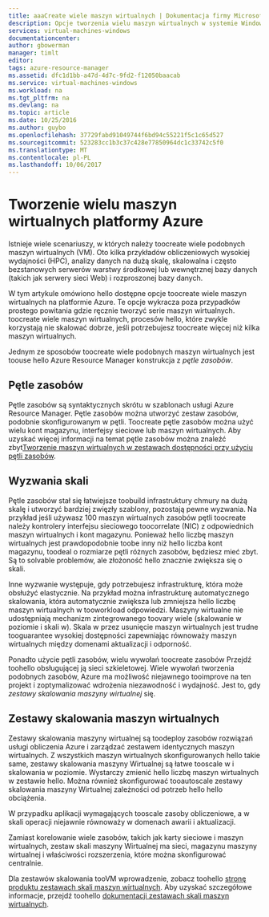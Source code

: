 ```yaml
---
title: aaaCreate wiele maszyn wirtualnych | Dokumentacja firmy Microsoft
description: Opcje tworzenia wielu maszyn wirtualnych w systemie Windows
services: virtual-machines-windows
documentationcenter: 
author: gbowerman
manager: timlt
editor: 
tags: azure-resource-manager
ms.assetid: dfc1d1bb-a47d-4d7c-9fd2-f12050baacab
ms.service: virtual-machines-windows
ms.workload: na
ms.tgt_pltfrm: na
ms.devlang: na
ms.topic: article
ms.date: 10/25/2016
ms.author: guybo
ms.openlocfilehash: 37729fabd91049744f6bd94c55221f5c1c65d527
ms.sourcegitcommit: 523283cc1b3c37c428e77850964dc1c33742c5f0
ms.translationtype: MT
ms.contentlocale: pl-PL
ms.lasthandoff: 10/06/2017
---
```

# <a name="create-multiple-azure-virtual-machines"></a>Tworzenie wielu maszyn wirtualnych platformy Azure
Istnieje wiele scenariuszy, w których należy toocreate wiele podobnych maszyn wirtualnych (VM). Oto kilka przykładów obliczeniowych wysokiej wydajności (HPC), analizy danych na dużą skalę, skalowalna i często bezstanowych serwerów warstwy środkowej lub wewnętrznej bazy danych (takich jak serwery sieci Web) i rozproszonej bazy danych.

W tym artykule omówiono hello dostępne opcje toocreate wiele maszyn wirtualnych na platformie Azure. Te opcje wykracza poza przypadków prostego powitania gdzie ręcznie tworzyć serie maszyn wirtualnych. toocreate wiele maszyn wirtualnych, procesów hello, które zwykle korzystają nie skalować dobrze, jeśli potrzebujesz toocreate więcej niż kilka maszyn wirtualnych.

Jednym ze sposobów toocreate wiele podobnych maszyn wirtualnych jest toouse hello Azure Resource Manager konstrukcja z *pętle zasobów*.

## <a name="resource-loops"></a>Pętle zasobów
Pętle zasobów są syntaktycznych skrótu w szablonach usługi Azure Resource Manager. Pętle zasobów można utworzyć zestaw zasobów, podobnie skonfigurowanym w pętli. Toocreate pętle zasobów można użyć wielu kont magazynu, interfejsy sieciowe lub maszyn wirtualnych. Aby uzyskać więcej informacji na temat pętle zasobów można znaleźć zbyt[Tworzenie maszyn wirtualnych w zestawach dostępności przy użyciu pętli zasobów](https://azure.microsoft.com/documentation/templates/201-vm-copy-index-loops/).

## <a name="challenges-of-scale"></a>Wyzwania skali
Pętle zasobów stał się łatwiejsze toobuild infrastruktury chmury na dużą skalę i utworzyć bardziej zwięzły szablony, pozostają pewne wyzwania. Na przykład jeśli używasz 100 maszyn wirtualnych zasobów pętli toocreate należy kontrolery interfejsu sieciowego toocorrelate (NIC) z odpowiednich maszyn wirtualnych i kont magazynu. Ponieważ hello liczbę maszyn wirtualnych jest prawdopodobnie toobe inny niż hello liczba kont magazynu, toodeal o rozmiarze pętli różnych zasobów, będziesz mieć zbyt. Są to solvable problemów, ale złożoność hello znacznie zwiększa się o skali.

Inne wyzwanie występuje, gdy potrzebujesz infrastrukturę, która może obsłużyć elastycznie. Na przykład można infrastrukturę automatycznego skalowania, która automatycznie zwiększa lub zmniejsza hello liczbę maszyn wirtualnych w tooworkload odpowiedzi. Maszyny wirtualne nie udostępniają mechanizm zintegrowanego toovary wiele (skalowanie w poziomie i skali w). Skala w przez usunięcie maszyn wirtualnych jest trudne tooguarantee wysokiej dostępności zapewniając równoważy maszyn wirtualnych między domenami aktualizacji i odporność.

Ponadto użycie pętli zasobów, wielu wywołań toocreate zasobów Przejdź toohello obsługującej ją sieci szkieletowej. Wiele wywołań tworzenia podobnych zasobów, Azure ma możliwość niejawnego tooimprove na ten projekt i zoptymalizować wdrożenia niezawodność i wydajność. Jest to, gdy *zestawy skalowania maszyny wirtualnej* się.

## <a name="virtual-machine-scale-sets"></a>Zestawy skalowania maszyn wirtualnych
Zestawy skalowania maszyny wirtualnej są toodeploy zasobów rozwiązań usługi obliczenia Azure i zarządzać zestawem identycznych maszyn wirtualnych. Z wszystkich maszyn wirtualnych skonfigurowanych hello takie same, zestawy skalowania maszyny Wirtualnej są łatwe tooscale w i skalowania w poziomie. Wystarczy zmienić hello liczbę maszyn wirtualnych w zestawie hello. Można również skonfigurować tooautoscale zestawy skalowania maszyny Wirtualnej zależności od potrzeb hello hello obciążenia.

W przypadku aplikacji wymagających tooscale zasoby obliczeniowe, a w skali operacji niejawnie równoważy w domenach awarii i aktualizacji.

Zamiast korelowanie wiele zasobów, takich jak karty sieciowe i maszyn wirtualnych, zestaw skali maszyny Wirtualnej ma sieci, magazynu maszyny wirtualnej i właściwości rozszerzenia, które można skonfigurować centralnie.

Dla zestawów skalowania tooVM wprowadzenie, zobacz toohello [stronę produktu zestawach skali maszyn wirtualnych](https://azure.microsoft.com/services/virtual-machine-scale-sets/). Aby uzyskać szczegółowe informacje, przejdź toohello [dokumentacji zestawach skali maszyn wirtualnych](https://azure.microsoft.com/documentation/services/virtual-machine-scale-sets/).

